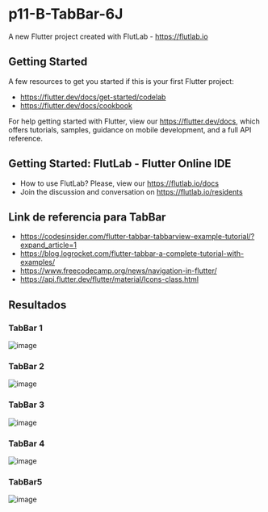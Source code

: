 # p11-B-TabBar-6J

A new Flutter project created with FlutLab - https://flutlab.io

## Getting Started

A few resources to get you started if this is your first Flutter project:

- https://flutter.dev/docs/get-started/codelab
- https://flutter.dev/docs/cookbook

For help getting started with Flutter, view our
https://flutter.dev/docs, which offers tutorials,
samples, guidance on mobile development, and a full API reference.

## Getting Started: FlutLab - Flutter Online IDE

- How to use FlutLab? Please, view our https://flutlab.io/docs
- Join the discussion and conversation on https://flutlab.io/residents


## Link de referencia para TabBar
- https://codesinsider.com/flutter-tabbar-tabbarview-example-tutorial/?expand_article=1
- https://blog.logrocket.com/flutter-tabbar-a-complete-tutorial-with-examples/
- https://www.freecodecamp.org/news/navigation-in-flutter/
- https://api.flutter.dev/flutter/material/Icons-class.html

## Resultados
### TabBar 1
![image](https://github.com/JaquelineGalindoHuitron/p11-B-TabBar-6J/assets/143548375/e0d06ee9-7e97-449b-b73f-0f24e0474fb1)

### TabBar 2
![image](https://github.com/JaquelineGalindoHuitron/p11-B-TabBar-6J/assets/143548375/b9a485a1-eb2d-4354-b689-fc5bc2090068)

### TabBar 3
![image](https://github.com/JaquelineGalindoHuitron/p11-B-TabBar-6J/assets/143548375/01012df3-f85d-469a-bca1-7555bc9a56ea)

### TabBar 4
![image](https://github.com/JaquelineGalindoHuitron/p11-B-TabBar-6J/assets/143548375/e8917fd4-e85e-420b-8348-d6bb5de6b33b)

### TabBar5
![image](https://github.com/JaquelineGalindoHuitron/p11-B-TabBar-6J/assets/143548375/15596676-e959-4439-b09c-a733c3e9720d)

